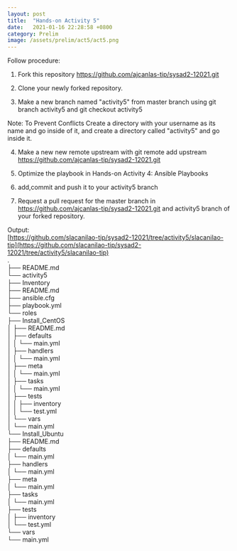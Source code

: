 ```yaml
---
layout: post
title:  "Hands-on Activity 5"
date:   2021-01-16 22:28:58 +0800
category: Prelim
image: /assets/prelim/act5/act5.png
---
```

Follow procedure:
1. Fork this repository https://github.com/ajcanlas-tip/sysad2-12021.git

2. Clone your newly forked repository. 

3. Make a new branch named "activity5" from master branch using git branch activity5 and git checkout activity5

Note: To Prevent Conflicts Create a directory with your username as its name and go inside of it, and create a directory called "activity5" and go inside it.

4. Make a new new remote upstream with git remote add upstream https://github.com/ajcanlas-tip/sysad2-12021.git

5. Optimize the playbook in Hands-on Activity 4: Ansible Playbooks

7. add,commit and push it to your activity5 branch

8. Request a pull request for the master branch in https://github.com/ajcanlas-tip/sysad2-12021.git  and activity5 branch of your forked repository.

Output:  
[https://github.com/slacanilao-tip/sysad2-12021/tree/activity5/slacanilao-tip](https://github.com/slacanilao-tip/sysad2-12021/tree/activity5/slacanilao-tip)  
.  
├── README.md  
└── activity5  
    ├── Inventory  
    ├── README.md  
    ├── ansible.cfg  
    ├── playbook.yml  
    └── roles  
        ├── Install_CentOS  
        │   ├── README.md  
        │   ├── defaults  
        │   │   └── main.yml  
        │   ├── handlers  
        │   │   └── main.yml  
        │   ├── meta  
        │   │   └── main.yml  
        │   ├── tasks  
        │   │   └── main.yml  
        │   ├── tests  
        │   │   ├── inventory  
        │   │   └── test.yml  
        │   └── vars  
        │       └── main.yml  
        └── Install_Ubuntu  
            ├── README.md  
            ├── defaults  
            │   └── main.yml  
            ├── handlers  
            │   └── main.yml  
            ├── meta  
            │   └── main.yml  
            ├── tasks  
            │   └── main.yml  
            ├── tests  
            │   ├── inventory  
            │   └── test.yml  
            └── vars  
                └── main.yml  